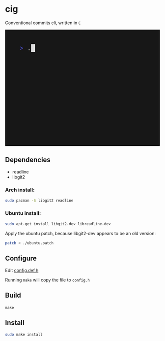 # cig

Conventional commits cli, written in `C`

![demo](./assets/demo.gif)

## Dependencies

- readline
- libgit2

### Arch install:
```bash
sudo pacman -S libgit2 readline
```
### Ubuntu install:
```bash
sudo apt-get install libgit2-dev libreadline-dev
```

Apply the ubuntu patch, because libgit2-dev appears to be an old version:
```bash
patch < ./ubuntu.patch
```

## Configure

Edit [config.def.h](./config.def.h)

Running `make` will copy the file to `config.h`

## Build

`make`

## Install

```bash
sudo make install
```
